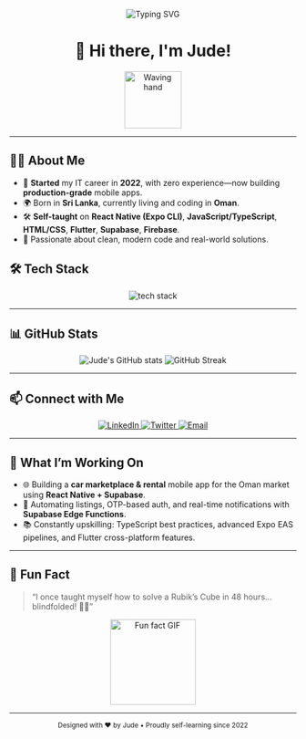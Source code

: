 <!-- Banner: animated typing SVG -->
<p align="center">
  <img src="https://readme-typing-svg.herokuapp.com?font=Roboto+Mono&size=32&color=F97316&center=true&vCenter=true&width=700&height=100&lines=Welcome+to+my+GitHub+Profile!;I'm+Jude+Jayathilaka;React+Native+%7C+Expo+CLI+Developer;Living+in+Oman" alt="Typing SVG"/>
</p>

<!-- Header -->
<h1 align="center">👋 Hi there, I'm Jude!</h1>
<p align="center">
  <img src="https://media.giphy.com/media/Ll22OhMLAlVDb8UQWe/giphy.gif" width="100" alt="Waving hand"/>
</p>

---

## 👨‍💻 About Me
- 🎂 **Started** my IT career in **2022**, with zero experience—now building **production-grade** mobile apps.  
- 🌍 Born in **Sri Lanka**, currently living and coding in **Oman**.  
- 🛠️ **Self-taught** on **React Native (Expo CLI)**, **JavaScript/TypeScript**, **HTML/CSS**, **Flutter**, **Supabase**, **Firebase**.  
- 🚀 Passionate about clean, modern code and real-world solutions.  

## 🛠️ Tech Stack
<p align="center">
  <img src="https://skillicons.dev/icons?i=react,reactnative,expo,js,ts,html,css,flutter,supabase,firebase" alt="tech stack" />
</p>

---

## 📊 GitHub Stats
<p align="center">
  <img src="https://github-readme-stats.vercel.app/api?username=judejayathilaka&show_icons=true&theme=radical&count_private=true" alt="Jude's GitHub stats" />
  <img src="https://github-readme-streak-stats.herokuapp.com?user=judejayathilaka&theme=radical" alt="GitHub Streak" />
</p>

---

## 📫 Connect with Me
<p align="center">
  <a href="https://linkedin.com/in/judejayathilaka" target="_blank">
    <img src="https://img.shields.io/badge/LinkedIn-0A66C2?style=for-the-badge&logo=linkedin&logoColor=white" alt="LinkedIn"/>
  </a>
  <a href="https://twitter.com/judejayathilaka" target="_blank">
    <img src="https://img.shields.io/badge/Twitter-1DA1F2?style=for-the-badge&logo=twitter&logoColor=white" alt="Twitter"/>
  </a>
  <a href="mailto:jude@example.com">
    <img src="https://img.shields.io/badge/Email-D14836?style=for-the-badge&logo=gmail&logoColor=white" alt="Email"/>
  </a>
</p>

---

## 🚀 What I’m Working On
- 🌐 Building a **car marketplace & rental** mobile app for the Oman market using **React Native + Supabase**.  
- 🔄 Automating listings, OTP-based auth, and real-time notifications with **Supabase Edge Functions**.  
- 📚 Constantly upskilling: TypeScript best practices, advanced Expo EAS pipelines, and Flutter cross-platform features.

---

## 🎉 Fun Fact
> “I once taught myself how to solve a Rubik’s Cube in 48 hours… blindfolded! 🧩😄”

<p align="center">
  <img src="https://media.giphy.com/media/3o7TKtnuHOHHUjR38Y/giphy.gif" width="150" alt="Fun fact GIF"/>
</p>

---

<div align="center">
  <sub>Designed with ❤️ by Jude • Proudly self-learning since 2022</sub>
</div>


